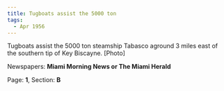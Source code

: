 ```yaml
---  
title: Tugboats assist the 5000 ton  
tags:  
  - Apr 1956  
---  
```

  
Tugboats assist the 5000 ton steamship Tabasco aground 3 miles east of the southern tip of Key Biscayne. [Photo]  
  
Newspapers: **Miami Morning News or The Miami Herald**  
  
Page: **1**, Section: **B** 
